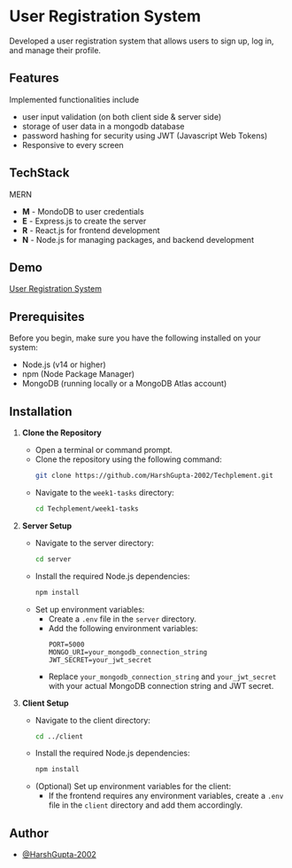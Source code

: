 
# User Registration System

Developed a user registration system that allows users to sign up, log in, and manage their profile.

## Features

Implemented functionalities include

- user input validation (on both client side & server side)
- storage of user data in a mongodb database
- password hashing for security using JWT (Javascript Web Tokens)
- Responsive to every screen

## TechStack

MERN

- **M** - MondoDB to user credentials
- **E** - Express.js to create the server
- **R** - React.js for frontend development
- **N** - Node.js for managing packages, and backend development
## Demo

[User Registration System](https://youtu.be/TEaB7sHy2EY)

## Prerequisites

Before you begin, make sure you have the following installed on your system:

- Node.js (v14 or higher)
- npm (Node Package Manager)
- MongoDB (running locally or a MongoDB Atlas account)
## Installation

1. **Clone the Repository**

   - Open a terminal or command prompt.
   - Clone the repository using the following command:
     ```bash
     git clone https://github.com/HarshGupta-2002/Techplement.git
     ```
   - Navigate to the `week1-tasks` directory:
     ```bash
     cd Techplement/week1-tasks
     ```

2. **Server Setup**
   - Navigate to the server directory:
     ```bash
     cd server
     ```
   - Install the required Node.js dependencies:
     ```bash
     npm install
     ```
   - Set up environment variables:
     - Create a `.env` file in the `server` directory.
     - Add the following environment variables:
       ```env
       PORT=5000
       MONGO_URI=your_mongodb_connection_string
       JWT_SECRET=your_jwt_secret
       ```
     - Replace `your_mongodb_connection_string` and `your_jwt_secret` with your actual MongoDB connection string and JWT secret.

3. **Client Setup**
   - Navigate to the client directory:
     ```bash
     cd ../client
     ```
   - Install the required Node.js dependencies:
     ```bash
     npm install
     ```
   - (Optional) Set up environment variables for the client:
     - If the frontend requires any environment variables, create a `.env` file in the `client` directory and add them accordingly.

## Author

- [@HarshGupta-2002](https://github.com/HarshGupta-2002)